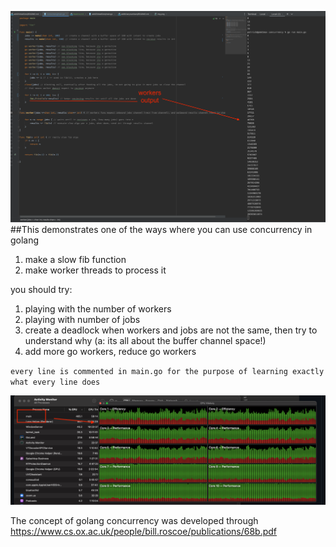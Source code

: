 ![img_1.png](img_1.png)
##This demonstrates one of the ways where you can use concurrency in golang
1. make a slow fib function
2. make worker threads to process it

you should try:
1. playing with the number of workers
2. playing with number of jobs
3. create a deadlock when workers and jobs are not the same, then try to understand why (a: its all about the buffer channel space!)
4. add more go workers, reduce go workers

`every line is commented in main.go for the purpose of learning exactly what every line does`

![img.png](img.png)

The concept of golang concurrency was developed through
https://www.cs.ox.ac.uk/people/bill.roscoe/publications/68b.pdf


